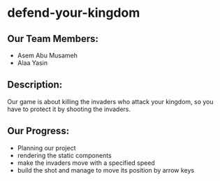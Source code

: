# defend-your-kingdom

## Our Team Members:

- Asem Abu Musameh
- Alaa Yasin

## Description:

Our game is about killing the invaders who attack your kingdom, so you have to protect it by shooting the invaders.

## Our Progress:

- Planning our project
- rendering the static components
- make the invaders move with a specified speed
- build the shot and manage to move its position by arrow keys
